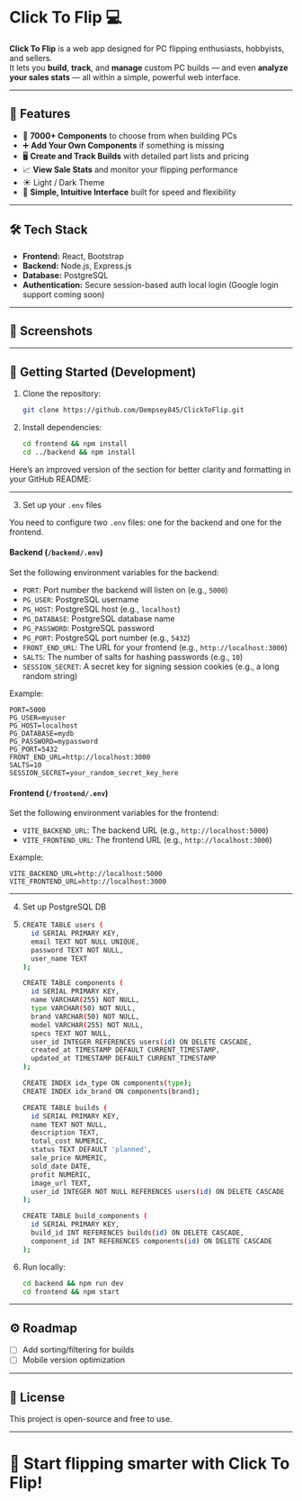 # Click To Flip 💻

**Click To Flip** is a web app designed for PC flipping enthusiasts, hobbyists, and sellers.  
It lets you **build**, **track**, and **manage** custom PC builds — and even **analyze your sales stats** — all within a simple, powerful web interface.

---

## 🚀 Features
- 🔎 **7000+ Components** to choose from when building PCs
- ➕ **Add Your Own Components** if something is missing
- 🖥️ **Create and Track Builds** with detailed part lists and pricing
- 📈 **View Sale Stats** and monitor your flipping performance
- ☀️ Light / Dark Theme
- 🎯 **Simple, Intuitive Interface** built for speed and flexibility

---

## 🛠 Tech Stack
- **Frontend:** React, Bootstrap
- **Backend:** Node.js, Express.js
- **Database:** PostgreSQL
- **Authentication:** Secure session-based auth local login (Google login support coming soon)

---

## 📸 Screenshots

---

## 🧰 Getting Started (Development)
1. Clone the repository:
   ```bash
   git clone https://github.com/Dempsey845/ClickToFlip.git
   ```
2. Install dependencies:
   ```bash
   cd frontend && npm install
   cd ../backend && npm install
   ```
Here’s an improved version of the section for better clarity and formatting in your GitHub README:

---

3. Set up your `.env` files

You need to configure two `.env` files: one for the backend and one for the frontend.

#### Backend (`/backend/.env`)

Set the following environment variables for the backend:

- `PORT`: Port number the backend will listen on (e.g., `5000`)
- `PG_USER`: PostgreSQL username
- `PG_HOST`: PostgreSQL host (e.g., `localhost`)
- `PG_DATABASE`: PostgreSQL database name
- `PG_PASSWORD`: PostgreSQL password
- `PG_PORT`: PostgreSQL port number (e.g., `5432`)
- `FRONT_END_URL`: The URL for your frontend (e.g., `http://localhost:3000`)
- `SALTS`: The number of salts for hashing passwords (e.g., `10`)
- `SESSION_SECRET`: A secret key for signing session cookies (e.g., a long random string)

Example:

```env
PORT=5000
PG_USER=myuser
PG_HOST=localhost
PG_DATABASE=mydb
PG_PASSWORD=mypassword
PG_PORT=5432
FRONT_END_URL=http://localhost:3000
SALTS=10
SESSION_SECRET=your_random_secret_key_here
```

#### Frontend (`/frontend/.env`)

Set the following environment variables for the frontend:

- `VITE_BACKEND_URL`: The backend URL (e.g., `http://localhost:5000`)
- `VITE_FRONTEND_URL`: The frontend URL (e.g., `http://localhost:3000`)

Example:

```env
VITE_BACKEND_URL=http://localhost:5000
VITE_FRONTEND_URL=http://localhost:3000
```

---
4. Set up PostgreSQL DB
5. ```bash
   CREATE TABLE users (
     id SERIAL PRIMARY KEY,
     email TEXT NOT NULL UNIQUE,
     password TEXT NOT NULL,
     user_name TEXT
   );
   
   CREATE TABLE components (
     id SERIAL PRIMARY KEY,
     name VARCHAR(255) NOT NULL,
     type VARCHAR(50) NOT NULL,
     brand VARCHAR(50) NOT NULL,
     model VARCHAR(255) NOT NULL,
     specs TEXT NOT NULL,
     user_id INTEGER REFERENCES users(id) ON DELETE CASCADE,
     created_at TIMESTAMP DEFAULT CURRENT_TIMESTAMP,
     updated_at TIMESTAMP DEFAULT CURRENT_TIMESTAMP
   );
   
   CREATE INDEX idx_type ON components(type);
   CREATE INDEX idx_brand ON components(brand);
   
   CREATE TABLE builds (
     id SERIAL PRIMARY KEY,
     name TEXT NOT NULL,
     description TEXT,
     total_cost NUMERIC,
     status TEXT DEFAULT 'planned',
     sale_price NUMERIC,
     sold_date DATE,
     profit NUMERIC,
     image_url TEXT,
     user_id INTEGER NOT NULL REFERENCES users(id) ON DELETE CASCADE
   );
   
   CREATE TABLE build_components (
     id SERIAL PRIMARY KEY,
     build_id INT REFERENCES builds(id) ON DELETE CASCADE,
     component_id INT REFERENCES components(id) ON DELETE CASCADE
   );
   ```
6. Run locally:
   ```bash
   cd backend && npm run dev
   cd frontend && npm start
   ```

---

## ⚙️ Roadmap
- [ ] Add sorting/filtering for builds
- [ ] Mobile version optimization

---

## 📜 License
This project is open-source and free to use.  

---

# 🌟 Start flipping smarter with **Click To Flip**!
